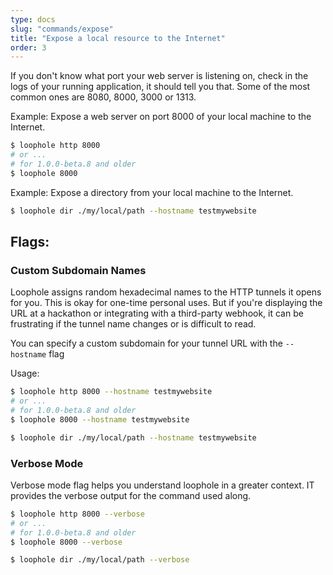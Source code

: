 ```yaml
---
type: docs
slug: "commands/expose"
title: "Expose a local resource to the Internet"
order: 3
---
```


If you don't know what port your web server is listening on, check in the logs of your running application, it should tell you that.
Some of the most common ones are 8080, 8000, 3000 or 1313.

Example: Expose a web server on port 8000 of your local machine to the Internet.

```bash
$ loophole http 8000
# or ...
# for 1.0.0-beta.8 and older
$ loophole 8000
```

Example: Expose a directory from your local machine to the Internet.
```bash
$ loophole dir ./my/local/path --hostname testmywebsite
```
## Flags:

### Custom Subdomain Names

Loophole assigns random hexadecimal names to the HTTP tunnels it opens for you. This is okay for one-time personal uses. But if you're displaying the URL at a hackathon or integrating with a third-party webhook, it can be frustrating if the tunnel name changes or is difficult to read.

You can specify a custom subdomain for your tunnel URL with the `--hostname` flag

Usage:

```bash
$ loophole http 8000 --hostname testmywebsite
# or ...
# for 1.0.0-beta.8 and older
$ loophole 8000 --hostname testmywebsite
```
```bash
$ loophole dir ./my/local/path --hostname testmywebsite
```

### Verbose Mode

Verbose mode flag helps you understand loophole in a greater context. IT provides the verbose output for the command used along.

```bash
$ loophole http 8000 --verbose
# or ...
# for 1.0.0-beta.8 and older
$ loophole 8000 --verbose
```
```bash
$ loophole dir ./my/local/path --verbose
```
